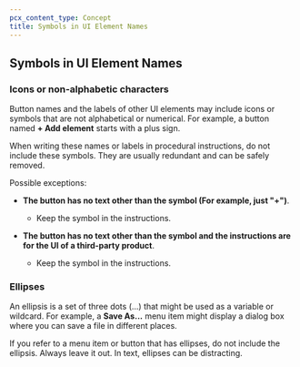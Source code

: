 ```yaml
---
pcx_content_type: Concept
title: Symbols in UI Element Names
---
```


## Symbols in UI Element Names

### Icons or non-alphabetic characters

Button names and the labels of other UI elements may include icons or symbols that are not alphabetical or numerical. For example, a button named **+ Add element** starts with a plus sign.

When writing these names or labels in procedural instructions, do not include these symbols. They are usually redundant and can be safely removed.

Possible exceptions:

+ **The button has no text other than the symbol (For example, just "+")**. 
    + Keep the symbol in the instructions.

+ **The button has no text other than the symbol and the instructions are for the UI of a third-party product**.
    + Keep the symbol in the instructions.

### Ellipses

An ellipsis is a set of three dots (...) that might be used as a variable or wildcard. For example, a **Save As...** menu item might display a dialog box where you can save a file in different places.

If you refer to a menu item or button that has ellipses, do not include the ellipsis. Always leave it out. In text, ellipses can be distracting.
